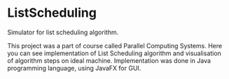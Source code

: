 # ListScheduling
Simulator for list scheduling algorithm.

This project was a part of course called Parallel Computing Systems. 
Here you can see implementation of List Scheduling algorithm and visualisation of algorithm steps on ideal machine.
Implementation was done in Java programming language, using JavaFX for GUI.

